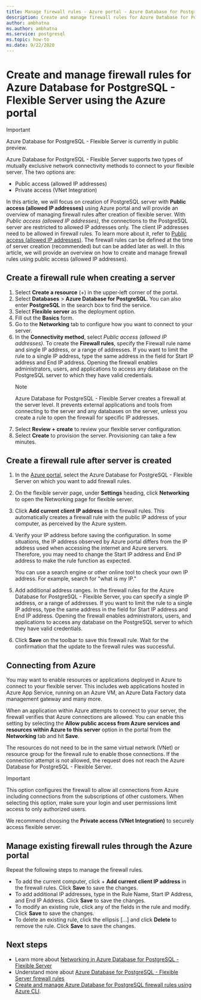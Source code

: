 ```yaml
---
title: Manage firewall rules - Azure portal - Azure Database for PostgreSQL - Flexible Server
description: Create and manage firewall rules for Azure Database for PostgreSQL - Flexible Server using the Azure portal
author: ambhatna
ms.author: ambhatna
ms.service: postgresql
ms.topic: how-to
ms.date: 9/22/2020
---
```


# Create and manage firewall rules for Azure Database for PostgreSQL - Flexible Server using the Azure portal

> [!IMPORTANT]
> Azure Database for PostgreSQL - Flexible Server is currently in public preview.

Azure Database for PostgreSQL - Flexible Server supports two types of mutually exclusive network connectivity methods to connect to your flexible server. The two options are:

* Public access (allowed IP addresses)
* Private access (VNet Integration)

In this article, we will focus on creation of PostgreSQL server with **Public access (allowed IP addresses)** using Azure portal and will provide an overview of managing firewall rules after creation of flexible server. With *Public access (allowed IP addresses)*, the connections to the PostgreSQL server are restricted to allowed IP addresses only. The client IP addresses need to be allowed in firewall rules. To learn more about it, refer to [Public access (allowed IP addresses)](./concepts-networking.md#public-access-allowed-ip-addresses). The firewall rules can be defined at the time of server creation (recommended) but can be added later as well. In this article, we will provide an overview on how to create and manage firewall rules using public access (allowed IP addresses).

## Create a firewall rule when creating a server

1. Select **Create a resource** (+) in the upper-left corner of the  portal.
2. Select **Databases** > **Azure Database for PostgreSQL**. You can also enter **PostgreSQL** in the search box to find the service.
3. Select **Flexible server** as the deployment option.
4. Fill out the **Basics** form.
5. Go to the **Networking** tab to configure how you want to connect to your server.
6. In the **Connectivity method**, select *Public access (allowed IP addresses)*. To create the **Firewall rules**, specify the Firewall rule name and single IP address, or a range of addresses. If you want to limit the rule to a single IP address, type the same address in the field for Start IP address and End IP address. Opening the firewall enables administrators, users, and applications to access any database on the PostgreSQL server to which they have valid credentials.
   > [!Note]
   > Azure Database for PostgreSQL - Flexible Server creates a firewall at the server level. It prevents external applications and tools from connecting to the server and any databases on the server, unless you create a rule to open the firewall for specific IP addresses.
7. Select **Review + create** to review your flexible server configuration.
8.  Select **Create** to provision the server. Provisioning can take a few minutes.

## Create a firewall rule after server is created

1. In the [Azure portal](https://portal.azure.com/), select the Azure Database for PostgreSQL - Flexible Server on which you want to add firewall rules.
2. On the flexible server page, under **Settings** heading, click **Networking** to open the Networking page for flexible server.

   <!--![Azure portal - click Connection Security](./media/howto-manage-firewall-portal/1-connection-security.png)-->

3. Click **Add current client IP address** in the firewall rules. This automatically creates a firewall rule with the public IP address of your computer, as perceived by the Azure system.

   <!--![Azure portal - click Add My IP](./media/howto-manage-firewall-portal/2-add-my-ip.png)-->

4. Verify your IP address before saving the configuration. In some situations, the IP address observed by Azure portal differs from the IP address used when accessing the internet and Azure servers. Therefore, you may need to change the Start IP address and End IP address to make the rule function as expected.

   You can use a search engine or other online tool to check your own IP address. For example, search for "what is my IP."

   <!--![Bing search for What is my IP](./media/howto-manage-firewall-portal/3-what-is-my-ip.png)-->

5. Add additional address ranges. In the firewall rules for the Azure Database for PostgreSQL - Flexible Server, you can specify a single IP address, or a range of addresses. If you want to limit the rule to a single IP address, type the same address in the field for Start IP address and End IP address. Opening the firewall enables administrators, users, and applications to access any database on the PostgreSQL server to which they have valid credentials.

   <!--![Azure portal - firewall rules](./media/howto-manage-firewall-portal/4-specify-addresses.png)-->

6. Click **Save** on the toolbar to save this firewall rule. Wait for the confirmation that the update to the firewall rules was successful.

   <!--![Azure portal - click Save](./media/howto-manage-firewall-portal/5-save-firewall-rule.png)-->

## Connecting from Azure

You may want to enable resources or applications deployed in Azure to connect to your flexible server. This includes web applications hosted in Azure App Service, running on an Azure VM, an Azure Data Factory data management gateway and many more. 

When an application within Azure attempts to connect to your server, the firewall verifies that Azure connections are allowed. You can enable this setting by selecting the **Allow public access from Azure services and resources within Azure to this server** option in the portal from the **Networking** tab and hit **Save**.

The resources do not need to be in the same virtual network (VNet) or resource group for the firewall rule to enable those connections. If the connection attempt is not allowed, the request does not reach the Azure Database for PostgreSQL - Flexible Server.

> [!IMPORTANT]
> This option configures the firewall to allow all connections from Azure including connections from the subscriptions of other customers. When selecting this option, make sure your login and user permissions limit access to only authorized users.
>
> We recommend choosing the **Private access (VNet Integration)** to securely access flexible server.
>
## Manage existing firewall rules through the Azure portal

Repeat the following steps to manage the firewall rules.

- To add the current computer, click + **Add current client IP address** in the firewall rules. Click **Save** to save the changes.
- To add additional IP addresses, type in the Rule Name, Start IP Address, and End IP Address. Click **Save** to save the changes.
- To modify an existing rule, click any of the fields in the rule and modify. Click **Save** to save the changes.
- To delete an existing rule, click the ellipsis […] and click **Delete** to remove the rule. Click **Save** to save the changes.

## Next steps
- Learn more about [Networking in Azure Database for PostgreSQL - Flexible Server](./concepts-networking.md)
- Understand more about [Azure Database for PostgreSQL - Flexible Server firewall rules](./concepts-networking.md#public-access-allowed-ip-addresses)
- [Create and manage Azure Database for PostgreSQL firewall rules using Azure CLI](./how-to-manage-firewall-cli.md).